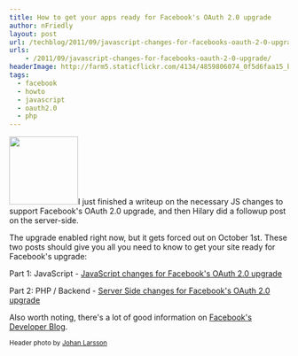 ```yaml
---
title: How to get your apps ready for Facebook's OAuth 2.0 upgrade
author: nFriedly
layout: post
url: /techblog/2011/09/javascript-changes-for-facebooks-oauth-2-0-upgrade/
urls:
    - /2011/09/javascript-changes-for-facebooks-oauth-2-0-upgrade/
headerImage: http://farm5.staticflickr.com/4134/4859806074_0f5d6faa15_b.jpg
tags:
  - facebook
  - howto
  - javascript
  - oauth2.0
  - php
---
```

<img class="alignright" src="http://oauth.net/images/oauth-2-sm.png" alt="" width="124" height="123" style="margin-bottom: 0;" />I just finished a writeup on the necessary JS changes to support Facebook's OAuth 2.0 upgrade, and then Hilary did a followup post on the server-side. 

The upgrade enabled right now, but it gets forced out on October 1st. These two posts should give you all you need to know to get your site ready for Facebook's upgrade:

<!--more-->

Part 1: JavaScript - [JavaScript changes for Facebook's OAuth 2.0 upgrade][1]

Part 2: PHP / Backend - [Server Side changes for Facebook's OAuth 2.0 upgrade][2]

Also worth noting, there's a lot of good information on [Facebook's Developer Blog][3].

<p class="meta"><small class="photocredit">Header photo by <a href="http://www.flickr.com/photos/johanl/4859806074/in/photostream/">Johan Larsson</a></small></p>

 [1]: http://blog.sociablelabs.com/2011/09/16/javascript-changes-facebook-pauth-2-0-upgrade/
 [2]: http://blog.sociablelabs.com/2011/09/19/server-side-changes-facebook-oauth-2-0-upgrade/
 [3]: https://developers.facebook.com/blog/
